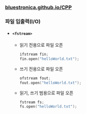 ### [bluestronica.github.io/CPP](https://bluestronica.github.io/CPP)

### 파일 입출력(I/O)
- #### `<fstream>`
    - 읽기 전용으로 파일 오픈
        ```C++
        ifstream fin;
        fin.open("helloWorld.txt");
        ```
    - 쓰기 전용으로 파일 오픈
        ```C++
        ofstream fout;
        fout.open("helloWorld.txt");
        ```
    - 읽기, 쓰기 범용으로 파일 오픈
        ```C++
        fstream fs;
        fs.open("helloWorld.txt");
        ```